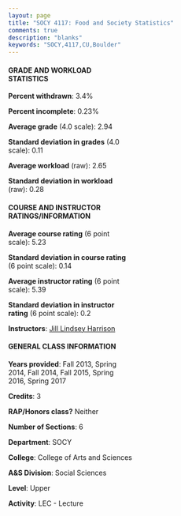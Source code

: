 ```yaml
---
layout: page
title: "SOCY 4117: Food and Society Statistics"
comments: true
description: "blanks"
keywords: "SOCY,4117,CU,Boulder"
---
```

<head>
<script src="https://ajax.googleapis.com/ajax/libs/jquery/2.1.3/jquery.min.js"></script>
<script src="https://dl.dropboxusercontent.com/s/pc42nxpaw1ea4o9/highcharts.js?dl=0"></script>
<!-- <script src="../assets/js/highcharts.js"></script> -->
<style type="text/css">@font-face {
	font-family: "Bebas Neue";
	src: url(https://www.filehosting.org/file/details/544349/BebasNeue Regular.otf) format("opentype");
	}
	h1.Bebas { 
		font-family: "Bebas Neue", Verdana, Tahoma;
	}
</style>
</head>
<body>
	<div id="container" style="float: right; width: 45%; height: 88%; margin-left: 2.5%; margin-right: 2.5%;"></div>
	<script language="JavaScript">
		$(document).ready(function() {
		var chart = {type: 'column'};
		var title = {text: 'Grade Distribution'};
		var xAxis = {categories: ['A','B','C','D','F'],crosshair: true};
		var yAxis = {min: 0,title: {text: 'Percentage'}};
		var tooltip = {headerFormat: '<center><b><span style="font-size:20px">{point.key}</span></b></center>',
		               pointFormat: '<td style="padding:0"><b>{point.y:.1f}%</b></td>',
		               footerFormat: '</table>',shared: true,useHTML: true};
		var plotOptions = {column: {pointPadding: 0.0,borderWidth: 0}};  
		var credits = {enabled: false};var series= [{name: 'Percent',data: [34.28,37.42,20.56,5.6,2.14,]}];
		var json = {};
		json.chart = chart;
		json.title = title;
		json.tooltip = tooltip;
		json.xAxis = xAxis;
		json.yAxis = yAxis;  
		json.series = series;
		json.plotOptions = plotOptions;  
		json.credits = credits;
		$('#container').highcharts(json);
	});
	</script>
</body>
			   
#### GRADE AND WORKLOAD STATISTICS

**Percent withdrawn**: 3.4%

**Percent incomplete**: 0.23%

**Average grade** (4.0 scale): 2.94

**Standard deviation in grades** (4.0 scale): 0.11

**Average workload** (raw): 2.65

**Standard deviation in workload** (raw): 0.28

#### COURSE AND INSTRUCTOR RATINGS/INFORMATION

**Average course rating** (6 point scale): 5.23

**Standard deviation in course rating** (6 point scale): 0.14

**Average instructor rating** (6 point scale): 5.39

**Standard deviation in instructor rating** (6 point scale): 0.2

**Instructors**: <a href='../../instructors/Jill_Lindsey_Harrison'>Jill Lindsey Harrison</a>

#### GENERAL CLASS INFORMATION

**Years provided**: Fall 2013, Spring 2014, Fall 2014, Fall 2015, Spring 2016, Spring 2017

**Credits**: 3

**RAP/Honors class?** Neither

**Number of Sections**: 6

**Department**: SOCY

**College**: College of Arts and Sciences

**A&S Division**: Social Sciences

**Level**: Upper

**Activity**: LEC - Lecture
